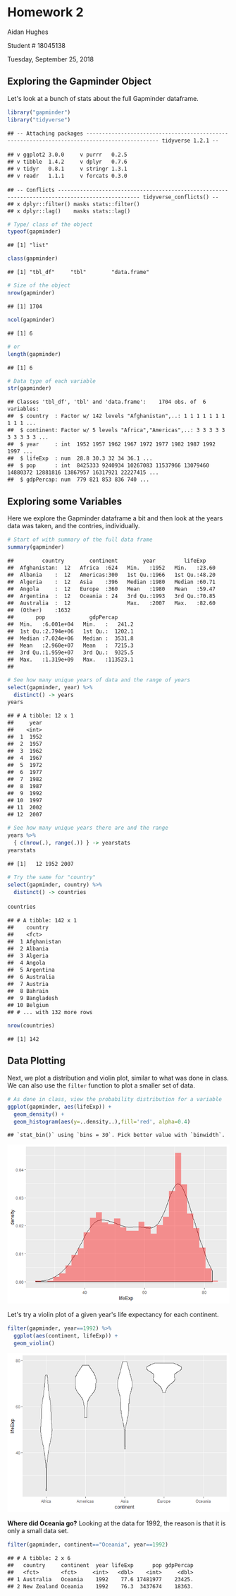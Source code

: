 Homework 2
================

Aidan Hughes

Student \# 18045138

Tuesday, September 25, 2018

Exploring the Gapminder Object
------------------------------

Let's look at a bunch of stats about the full Gapminder dataframe.

``` r
library("gapminder")
library("tidyverse")
```

    ## -- Attaching packages --------------------------------------------------------------------------------------------- tidyverse 1.2.1 --

    ## v ggplot2 3.0.0     v purrr   0.2.5
    ## v tibble  1.4.2     v dplyr   0.7.6
    ## v tidyr   0.8.1     v stringr 1.3.1
    ## v readr   1.1.1     v forcats 0.3.0

    ## -- Conflicts ------------------------------------------------------------------------------------------------ tidyverse_conflicts() --
    ## x dplyr::filter() masks stats::filter()
    ## x dplyr::lag()    masks stats::lag()

``` r
# Type/ class of the object
typeof(gapminder)
```

    ## [1] "list"

``` r
class(gapminder)
```

    ## [1] "tbl_df"     "tbl"        "data.frame"

``` r
# Size of the object
nrow(gapminder)
```

    ## [1] 1704

``` r
ncol(gapminder)
```

    ## [1] 6

``` r
# or
length(gapminder)
```

    ## [1] 6

``` r
# Data type of each variable
str(gapminder)
```

    ## Classes 'tbl_df', 'tbl' and 'data.frame':    1704 obs. of  6 variables:
    ##  $ country  : Factor w/ 142 levels "Afghanistan",..: 1 1 1 1 1 1 1 1 1 1 ...
    ##  $ continent: Factor w/ 5 levels "Africa","Americas",..: 3 3 3 3 3 3 3 3 3 3 ...
    ##  $ year     : int  1952 1957 1962 1967 1972 1977 1982 1987 1992 1997 ...
    ##  $ lifeExp  : num  28.8 30.3 32 34 36.1 ...
    ##  $ pop      : int  8425333 9240934 10267083 11537966 13079460 14880372 12881816 13867957 16317921 22227415 ...
    ##  $ gdpPercap: num  779 821 853 836 740 ...

Exploring some Variables
------------------------

Here we explore the Gapminder dataframe a bit and then look at the years data was taken, and the contries, individually.

``` r
# Start of with summary of the full data frame
summary(gapminder)
```

    ##         country        continent        year         lifeExp     
    ##  Afghanistan:  12   Africa  :624   Min.   :1952   Min.   :23.60  
    ##  Albania    :  12   Americas:300   1st Qu.:1966   1st Qu.:48.20  
    ##  Algeria    :  12   Asia    :396   Median :1980   Median :60.71  
    ##  Angola     :  12   Europe  :360   Mean   :1980   Mean   :59.47  
    ##  Argentina  :  12   Oceania : 24   3rd Qu.:1993   3rd Qu.:70.85  
    ##  Australia  :  12                  Max.   :2007   Max.   :82.60  
    ##  (Other)    :1632                                                
    ##       pop              gdpPercap       
    ##  Min.   :6.001e+04   Min.   :   241.2  
    ##  1st Qu.:2.794e+06   1st Qu.:  1202.1  
    ##  Median :7.024e+06   Median :  3531.8  
    ##  Mean   :2.960e+07   Mean   :  7215.3  
    ##  3rd Qu.:1.959e+07   3rd Qu.:  9325.5  
    ##  Max.   :1.319e+09   Max.   :113523.1  
    ## 

``` r
# See how many unique years of data and the range of years
select(gapminder, year) %>%
  distinct() -> years
years
```

    ## # A tibble: 12 x 1
    ##     year
    ##    <int>
    ##  1  1952
    ##  2  1957
    ##  3  1962
    ##  4  1967
    ##  5  1972
    ##  6  1977
    ##  7  1982
    ##  8  1987
    ##  9  1992
    ## 10  1997
    ## 11  2002
    ## 12  2007

``` r
# See how many unique years there are and the range
years %>%
  { c(nrow(.), range(.)) } -> yearstats
yearstats
```

    ## [1]   12 1952 2007

``` r
# Try the same for "country"
select(gapminder, country) %>%
  distinct() -> countries

countries
```

    ## # A tibble: 142 x 1
    ##    country    
    ##    <fct>      
    ##  1 Afghanistan
    ##  2 Albania    
    ##  3 Algeria    
    ##  4 Angola     
    ##  5 Argentina  
    ##  6 Australia  
    ##  7 Austria    
    ##  8 Bahrain    
    ##  9 Bangladesh 
    ## 10 Belgium    
    ## # ... with 132 more rows

``` r
nrow(countries)
```

    ## [1] 142

Data Plotting
-------------

Next, we plot a distribution and violin plot, similar to what was done in class. We can also use the `filter` function to plot a smaller set of data.

``` r
# As done in class, view the probability distribution for a variable
ggplot(gapminder, aes(lifeExp)) +
  geom_density() +
  geom_histogram(aes(y=..density..),fill='red', alpha=0.4)
```

    ## `stat_bin()` using `bins = 30`. Pick better value with `binwidth`.

![](hw02_main_file_files/figure-markdown_github/unnamed-chunk-3-1.png)

Let's try a violin plot of a given year's life expectancy for each continent.

``` r
filter(gapminder, year==1992) %>%
  ggplot(aes(continent, lifeExp)) +
  geom_violin()
```

![](hw02_main_file_files/figure-markdown_github/unnamed-chunk-4-1.png)

**Where did Oceania go?** Looking at the data for 1992, the reason is that it is only a small data set.

``` r
filter(gapminder, continent=="Oceania", year==1992)
```

    ## # A tibble: 2 x 6
    ##   country     continent  year lifeExp      pop gdpPercap
    ##   <fct>       <fct>     <int>   <dbl>    <int>     <dbl>
    ## 1 Australia   Oceania    1992    77.6 17481977    23425.
    ## 2 New Zealand Oceania    1992    76.3  3437674    18363.
